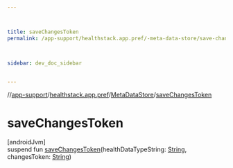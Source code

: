 ```yaml
---



title: saveChangesToken
permalink: /app-support/healthstack.app.pref/-meta-data-store/save-changes-token.html



sidebar: dev_doc_sidebar


---
```




//[app-support](/app-support.html)/[healthstack.app.pref](../index.html)/[MetaDataStore](index.html)/[saveChangesToken](save-changes-token.html)



# saveChangesToken



[androidJvm]\
suspend fun [saveChangesToken](save-changes-token.html)(healthDataTypeString: [String](https://kotlinlang.org/api/latest/jvm/stdlib/kotlin/-string/index.html), changesToken: [String](https://kotlinlang.org/api/latest/jvm/stdlib/kotlin/-string/index.html))






